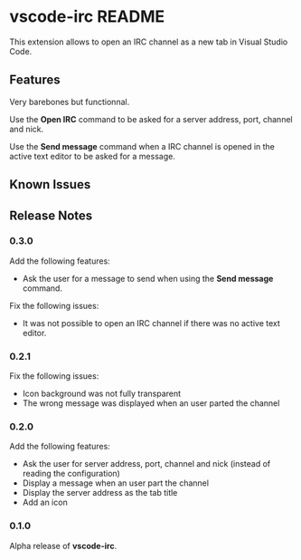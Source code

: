 # vscode-irc README

This extension allows to open an IRC channel as a new tab in Visual Studio Code.

## Features

Very barebones but functionnal.

Use the **Open IRC** command to be asked for a server address, port, channel
and nick.

Use the **Send message** command when a IRC channel is opened in the active text
editor to be asked for a message.

## Known Issues

## Release Notes

### 0.3.0

Add the following features:
* Ask the user for a message to send when using the **Send message** command.

Fix the following issues:
* It was not possible to open an IRC channel if there was no active text editor.

### 0.2.1

Fix the following issues:
* Icon background was not fully transparent
* The wrong message was displayed when an user parted the channel

### 0.2.0

Add the following features:
* Ask the user for server address, port, channel and nick (instead of reading
the configuration)
* Display a message when an user part the channel
* Display the server address as the tab title
* Add an icon

### 0.1.0

Alpha release of **vscode-irc**. 
